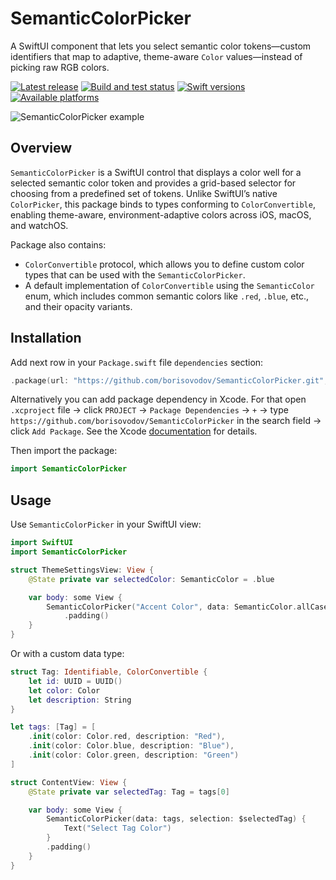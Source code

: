 # SemanticColorPicker

A SwiftUI component that lets you select semantic color tokens—custom identifiers that map to adaptive, theme-aware `Color` values—instead of picking raw RGB colors.

[![Latest release](https://img.shields.io/github/v/release/borisovodov/SemanticColorPicker)](https://github.com/borisovodov/SemanticColorPicker/releases)
[![Build and test status](https://github.com/borisovodov/SemanticColorPicker/actions/workflows/workflow.yaml/badge.svg)](https://github.com/borisovodov/SemanticColorPicker/actions/workflows/workflow.yaml)
[![Swift versions](https://img.shields.io/endpoint?url=https%3A%2F%2Fswiftpackageindex.com%2Fapi%2Fpackages%2Fborisovodov%2FSemanticColorPicker%2Fbadge%3Ftype%3Dswift-versions)](https://swiftpackageindex.com/borisovodov/SemanticColorPicker)
[![Available platforms](https://img.shields.io/endpoint?url=https%3A%2F%2Fswiftpackageindex.com%2Fapi%2Fpackages%2Fborisovodov%2FSemanticColorPicker%2Fbadge%3Ftype%3Dplatforms)](https://swiftpackageindex.com/borisovodov/SemanticColorPicker)

![SemanticColorPicker example](Sources/SemanticColorPicker/Resources/SCP.gif)

## Overview

`SemanticColorPicker` is a SwiftUI control that displays a color well for a selected semantic color token and provides a grid-based selector for choosing from a predefined set of tokens. Unlike SwiftUI’s native `ColorPicker`, this package binds to types conforming to `ColorConvertible`, enabling theme-aware, environment-adaptive colors across iOS, macOS, and watchOS.

Package also contains:
* `ColorConvertible` protocol, which allows you to define custom color types that can be used with the `SemanticColorPicker`.
* A default implementation of `ColorConvertible` using the `SemanticColor` enum, which includes common semantic colors like `.red`, `.blue`, etc., and their opacity variants.

## Installation

Add next row in your `Package.swift` file `dependencies` section:

```swift
.package(url: "https://github.com/borisovodov/SemanticColorPicker.git", from: "0.1.0")
```

Alternatively you can add package dependency in Xcode. For that open `.xcproject` file → click `PROJECT` → `Package Dependencies` → `+` → type `https://github.com/borisovodov/SemanticColorPicker` in the search field → click `Add Package`. See the Xcode [documentation](https://developer.apple.com/documentation/xcode/adding-package-dependencies-to-your-app) for details.

Then import the package:

```swift
import SemanticColorPicker
```

## Usage

Use `SemanticColorPicker` in your SwiftUI view:

```swift
import SwiftUI
import SemanticColorPicker

struct ThemeSettingsView: View {
    @State private var selectedColor: SemanticColor = .blue

    var body: some View {
        SemanticColorPicker("Accent Color", data: SemanticColor.allCases, selection: $selectedColor)
            .padding()
    }
}
```

Or with a custom data type:

```swift
struct Tag: Identifiable, ColorConvertible {
    let id: UUID = UUID()
    let color: Color
    let description: String
}

let tags: [Tag] = [
    .init(color: Color.red, description: "Red"),
    .init(color: Color.blue, description: "Blue"),
    .init(color: Color.green, description: "Green")
]

struct ContentView: View {
    @State private var selectedTag: Tag = tags[0]

    var body: some View {
        SemanticColorPicker(data: tags, selection: $selectedTag) {
            Text("Select Tag Color")
        }
        .padding()
    }
}
```
